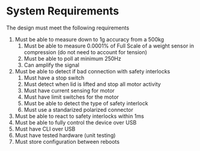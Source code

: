 # System Requirements

The design must meet the following requirements
1. Must be able to measure down to 1g accuracy from a 500kg 
    1. Must be able to measure 0.0001% of Full Scale of a weight sensor in compression (do not need to account for tension)
    2. Must be able to poll at minimum 250Hz
    3. Can amplify the signal
2. Must be able to detect if bad connection with safety interlocks
    1. Must have a stop switch
    2. Must detect when lid is lifted and stop all motor activity
    3. Must have current sensing for motor
    4. Must have limit switches for the motor
    5. Must be able to detect the type of safety interlock
    6. Must use a standarized polarized connector
3. Must be able to react to safety interlocks within 1ms
4. Must be able to fully control the device over USB
5. Must have CLI over USB
6. Must have tested hardware (unit testing)
7. Must store configuration between reboots






